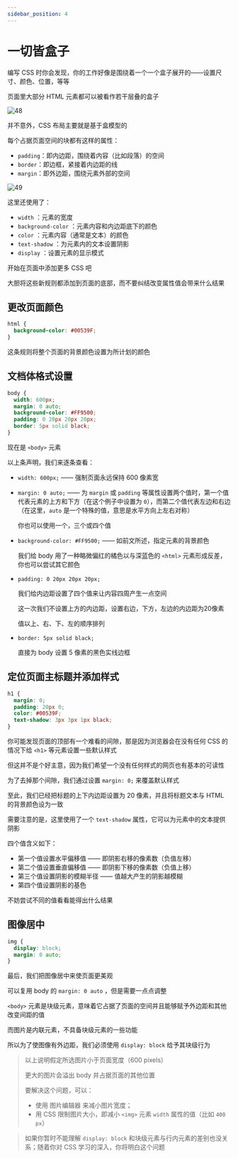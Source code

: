 ```yaml
---
sidebar_position: 4
---
```


# 一切皆盒子

编写 CSS 时你会发现，你的工作好像是围绕着一个一个盒子展开的——设置尺寸、颜色、位置，等等

页面里大部分 HTML 元素都可以被看作若干层叠的盒子

![48](	https://development-guides-1258936571.cos.ap-chengdu.myqcloud.com/web/guides/completebeginners/48.jpg)

并不意外，CSS 布局主要就是基于盒模型的

每个占据页面空间的块都有这样的属性：

- `padding`：即内边距，围绕着内容（比如段落）的空间
- `border`：即边框，紧接着内边距的线
- `margin`：即外边距，围绕元素外部的空间

![49](	https://development-guides-1258936571.cos.ap-chengdu.myqcloud.com/web/guides/completebeginners/49.png)

这里还使用了：

- `width` ：元素的宽度
- `background-color` ：元素内容和内边距底下的颜色
- `color` ：元素内容（通常是文本）的颜色
- `text-shadow` ：为元素内的文本设置阴影
- `display` ：设置元素的显示模式

开始在页面中添加更多 CSS 吧

大胆将这些新规则都添加到页面的底部，而不要纠结改变属性值会带来什么结果

## 更改页面颜色

```css
html {
  background-color: #00539F;
}
```

这条规则将整个页面的背景颜色设置为所计划的颜色

## 文档体格式设置

```css
body {
  width: 600px;
  margin: 0 auto;
  background-color: #FF9500;
  padding: 0 20px 20px 20px;
  border: 5px solid black;
}
```

现在是 `<body>` 元素

以上条声明，我们来逐条查看：

- `width: 600px;` —— 强制页面永远保持 600 像素宽

- `margin: 0 auto;` —— 为 `margin` 或 `padding` 等属性设置两个值时，第一个值代表元素的上方和下方（在这个例子中设置为 `0`），而第二个值代表左边和右边（在这里，`auto` 是一个特殊的值，意思是水平方向上左右对称）

  你也可以使用一个，三个或四个值

- `background-color: #FF9500;` —— 如前文所述，指定元素的背景颜色

  我们给 body 用了一种略微偏红的橘色以与深蓝色的 `<html>` 元素形成反差，你也可以尝试其它颜色

- `padding: 0 20px 20px 20px;`

  我们给内边距设置了四个值来让内容四周产生一点空间

  这一次我们不设置上方的内边距，设置右边，下方，左边的内边距为20像素

  值以上、右、下、左的顺序排列

- `border: 5px solid black;`

  直接为 body 设置 5 像素的黑色实线边框

## 定位页面主标题并添加样式

```css
h1 {
  margin: 0;
  padding: 20px 0;
  color: #00539F;
  text-shadow: 3px 3px 1px black;
}
```

你可能发现页面的顶部有一个难看的间隙，那是因为浏览器会在没有任何 CSS 的情况下给 `<h1>` 等元素设置一些默认样式

但这并不是个好主意，因为我们希望一个没有任何样式的网页也有基本的可读性

为了去掉那个间隙，我们通过设置 `margin: 0;` 来覆盖默认样式

至此，我们已经把标题的上下内边距设置为 20 像素，并且将标题文本与 HTML 的背景颜色设为一致

需要注意的是，这里使用了一个 `text-shadow` 属性，它可以为元素中的文本提供阴影

四个值含义如下：

- 第一个值设置水平偏移值 —— 即阴影右移的像素数（负值左移）
- 第二个值设置垂直偏移值 —— 即阴影下移的像素数（负值上移）
- 第三个值设置阴影的模糊半径 —— 值越大产生的阴影越模糊
- 第四个值设置阴影的基色

不妨尝试不同的值看看能得出什么结果

## 图像居中

```css
img {
  display: block;
  margin: 0 auto;
}
```

最后，我们把图像居中来使页面更美观

可以复用 body 的 `margin: 0 auto` ，但是需要一点点调整

`<body>` 元素是块级元素，意味着它占据了页面的空间并且能够赋予外边距和其他改变间距的值

而图片是内联元素，不具备块级元素的一些功能

所以为了使图像有外边距，我们必须使用 `display: block` 给予其块级行为

> 以上说明假定所选图片小于页面宽度（600 pixels）
>
> 更大的图片会溢出 body 并占据页面的其他位置
>
> 要解决这个问题，可以：
>
> - 使用 图片编辑器 来减小图片宽度；
> - 用 CSS 限制图片大小，即减小 `<img>` 元素 `width` 属性的值（比如 `400 px`）

> 如果你暂时不能理解 `display: block` 和块级元素与行内元素的差别也没关系；随着你对 CSS 学习的深入，你将明白这个问题